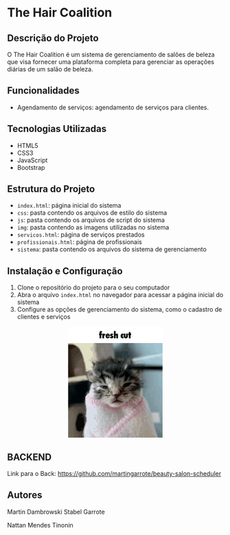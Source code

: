 # The Hair Coalition

## Descrição do Projeto

O The Hair Coalition é um sistema de gerenciamento de salões de beleza que visa fornecer uma plataforma completa para gerenciar as operações diárias de um salão de beleza.

## Funcionalidades

* Agendamento de serviços: agendamento de serviços para clientes.

## Tecnologias Utilizadas

* HTML5
* CSS3
* JavaScript
* Bootstrap

## Estrutura do Projeto

* `index.html`: página inicial do sistema
* `css`: pasta contendo os arquivos de estilo do sistema
* `js`: pasta contendo os arquivos de script do sistema
* `img`: pasta contendo as imagens utilizadas no sistema
* `servicos.html`: página de serviços prestados
* `profissionais.html`: página de profissionais
* `sistema`: pasta contendo os arquivos do sistema de gerenciamento

## Instalação e Configuração

1. Clone o repositório do projeto para o seu computador
2. Abra o arquivo `index.html` no navegador para acessar a página inicial do sistema
3. Configure as opções de gerenciamento do sistema, como o cadastro de clientes e serviços

<p align="center">
  <img src="gato_cortando_cabelo.png" alt="gato no cabeleireiro" />
</p>

## BACKEND

Link para o Back: https://github.com/martingarrote/beauty-salon-scheduler

## Autores
Martin Dambrowski Stabel Garrote

Nattan Mendes Tinonin
